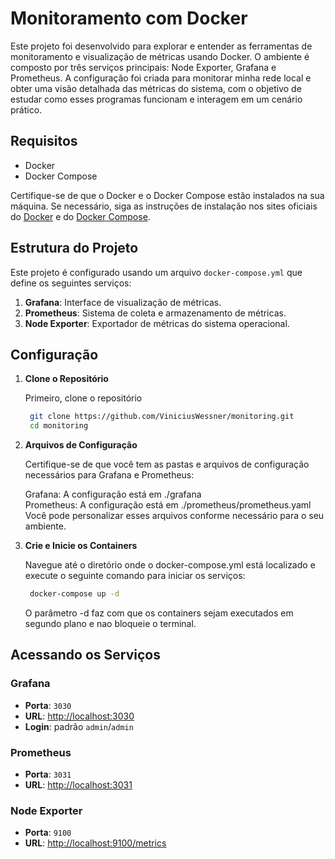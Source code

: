 # Monitoramento com Docker

Este projeto foi desenvolvido para explorar e entender as ferramentas de monitoramento e visualização de métricas usando Docker. O ambiente é composto por três serviços principais: Node Exporter, Grafana e Prometheus. A configuração foi criada para monitorar minha rede local e obter uma visão detalhada das métricas do sistema, com o objetivo de estudar como esses programas funcionam e interagem em um cenário prático.


## Requisitos

- Docker
- Docker Compose

Certifique-se de que o Docker e o Docker Compose estão instalados na sua máquina. Se necessário, siga as instruções de instalação nos sites oficiais do [Docker](https://docs.docker.com/get-docker/) e do [Docker Compose](https://docs.docker.com/compose/install/).

## Estrutura do Projeto

Este projeto é configurado usando um arquivo `docker-compose.yml` que define os seguintes serviços:

1. **Grafana**: Interface de visualização de métricas.
2. **Prometheus**: Sistema de coleta e armazenamento de métricas.
3. **Node Exporter**: Exportador de métricas do sistema operacional.

## Configuração

1. **Clone o Repositório**

   Primeiro, clone o repositório 

   ```bash
    git clone https://github.com/ViniciusWessner/monitoring.git
    cd monitoring
   ```


2. **Arquivos de Configuração**

    Certifique-se de que você tem as pastas e arquivos de configuração necessários para Grafana e Prometheus:

    Grafana: A configuração está em ./grafana <br>
    Prometheus: A configuração está em ./prometheus/prometheus.yaml <br>
    Você pode personalizar esses arquivos conforme necessário para o seu ambiente. <br>

3. **Crie e Inicie os Containers**

    Navegue até o diretório onde o docker-compose.yml está localizado e execute o seguinte comando para iniciar os serviços:

   ```bash
    docker-compose up -d
   ```
    O parâmetro -d faz com que os containers sejam executados em segundo plano e nao bloqueie o terminal.

## Acessando os Serviços

### Grafana

- **Porta**: `3030`
- **URL**: [http://localhost:3030](http://localhost:3030)
- **Login**: padrão `admin`/`admin`

### Prometheus

- **Porta**: `3031`
- **URL**: [http://localhost:3031](http://localhost:3031)

### Node Exporter

- **Porta**: `9100`
- **URL**: [http://localhost:9100/metrics](http://localhost:9100/metrics)

